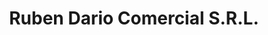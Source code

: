 ---
title: "Ruben Dario Comercial S.R.L."
url: /asuncion/ruben-dario-comercial-s-r-l/
shop: electrónica
---